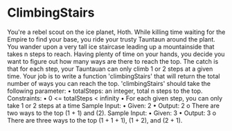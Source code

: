 # ClimbingStairs

You're a rebel scout on the ice planet, Hoth. While killing time waiting for the Empire to find your base, you ride your trusty Tauntaun around the plant. You wander upon a very tall ice staircase leading up a mountainside that takes n steps to reach. Having plenty of time on your hands, you decide you want to figure out how many ways are there to reach the top. The catch is that for each step, your Tauntauan can only climb 1 or 2 steps at a given time.
Your job is to write a function 'climbingStairs' that will return the total number of ways you can reach the top.
'climbingStairs' should take the following parameter:
•	totalSteps: an integer, total n steps to the top.
Constraints:
•	0 <= totalSteps < infinity
•	For each given step, you can only take 1 or 2 steps at a time
Sample Input:
•	Given: 2
•	Output: 2
o	There are two ways to the top (1 + 1) and (2).
Sample Input:
•	Given: 3
•	Output: 3
o	There are three ways to the top (1 + 1 + 1), (1 + 2), and (2 + 1).
